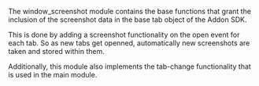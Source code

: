 <!-- edited by Willian Massami Watanabe [talk@watinha.com]  -->

The window_screenshot module contains the base functions that grant the inclusion of the screenshot data in the base tab object of the Addon SDK.

This is done by adding a screenshot functionality on the open event for each tab. So as new tabs get openned, automatically new screenshots are taken and stored within them.

Additionally, this module also implements the tab-change functionality that is used in the main module.
